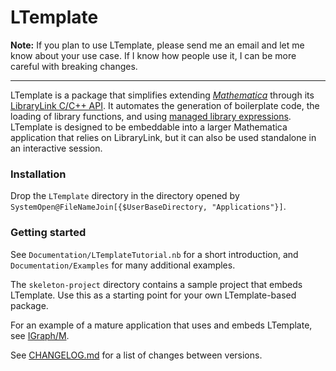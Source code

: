 # LTemplate

**Note:** If you plan to use LTemplate, please send me an email and let me know about your use case. If I know how people use it, I can be more careful with breaking changes.

----

LTemplate is a package that simplifies extending [_Mathematica_][1] through its [LibraryLink C/C++ API][2]. It automates the generation of boilerplate code, the loading of library functions, and using [managed library expressions][4]. LTemplate is designed to be embeddable into a larger Mathematica application that relies on LibraryLink, but it can also be used standalone in an interactive session.

### Installation

Drop the `LTemplate` directory in the directory opened by `SystemOpen@FileNameJoin[{$UserBaseDirectory, "Applications"}]`.

### Getting started

See `Documentation/LTemplateTutorial.nb` for a short introduction, and `Documentation/Examples` for many additional examples.

The `skeleton-project` directory contains a sample project that embeds LTemplate. Use this as a starting point for your own LTemplate-based package.

For an example of a mature application that uses and embeds LTemplate, see [IGraph/M][3].

See [CHANGELOG.md](CHANGELOG.md) for a list of changes between versions.

 [1]: http://www.wolfram.com/mathematica/
 [2]: https://reference.wolfram.com/language/LibraryLink/tutorial/Overview.html
 [3]: https://szhorvat.net/mathematica/IGraphM
 [4]: https://reference.wolfram.com/language/LibraryLink/tutorial/InteractionWithWolframLanguage.html#353220453

